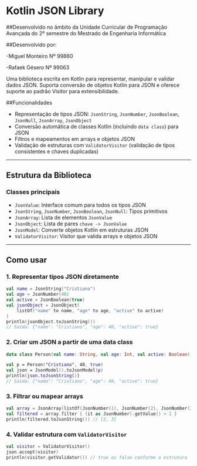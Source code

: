 # Kotlin JSON Library

##Desenvolvido no âmbito da Unidade Curricular de Programação Avançada do 2º semestre do Mestrado de Engenharia Informática

##Desenvolvido por:

-Miguel Monteiro Nº 99860

-Rafaek Gésero Nº 99063


Uma biblioteca escrita em Kotlin para representar, manipular e validar dados JSON. Suporta conversão de objetos Kotlin para JSON e oferece suporte ao padrão Visitor para extensibilidade.

##Funcionalidades

- Representação de tipos JSON: `JsonString`, `JsonNumber`, `JsonBoolean`, `JsonNull`, `JsonArray`, `JsonObject`
- Conversão automática de classes Kotlin (incluindo `data class`) para JSON
- Filtros e mapeamentos em arrays e objetos JSON
- Validação de estruturas com `ValidatorVisitor` (validação de tipos consistentes e chaves duplicadas)

---

## Estrutura da Biblioteca

### Classes principais

- `JsonValue`: Interface comum para todos os tipos JSON
- `JsonString`, `JsonNumber`, `JsonBoolean`, `JsonNull`: Tipos primitivos
- `JsonArray`: Lista de elementos `JsonValue`
- `JsonObject`: Lista de pares `chave -> JsonValue`
- `JsonModel`: Converte objetos Kotlin em estruturas JSON
- `ValidatorVisitor`: Visitor que valida arrays e objetos JSON

---

## Como usar

### 1. Representar tipos JSON diretamente

```kotlin
val name = JsonString("Cristiano")
val age = JsonNumber(40)
val active = JsonBoolean(true)
val jsonObject = JsonObject(
    listOf("name" to name, "age" to age, "active" to active)
)
println(jsonObject.toJsonString()) 
// Saída: {"name": "Cristiano", "age": 40, "active": true}
```

### 2. Criar um JSON a partir de uma data class

```kotlin
data class Person(val name: String, val age: Int, val active: Boolean)

val p = Person("Cristiano", 40, true)
val json = JsonModel().toJsonModel(p)
println(json.toJsonString()) 
// Saída: {"name": "Cristiano", "age": 40, "active": true}
```

### 3. Filtrar ou mapear arrays

```kotlin
val array = JsonArray(listOf(JsonNumber(1), JsonNumber(2), JsonNumber(3)))
val filtered = array.filter { (it as JsonNumber).getValue() > 1 }
println(filtered.toJsonString()) // [2, 3]
```

### 4. Validar estrutura com `ValidatorVisitor`

```kotlin
val visitor = ValidatorVisitor()
json.accept(visitor)
println(visitor.getValidator()) // true ou false conforme a estrutura
```


